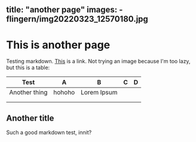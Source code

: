 title: "another page"
images: 
      - flingern/img20220323_12570180.jpg
---

# This is another page

Testing markdown. [This](/) is a link. Not trying an image because I'm too lazy, but this is a table:

| Test          | A      | B           | C | D |
|---------------|--------|-------------|---|---|
| Another thing | hohoho | Lorem Ipsum |   |   |
|               |        |             |   |   |
|               |        |             |   |   |

## Another title

Such a good markdown test, innit?

